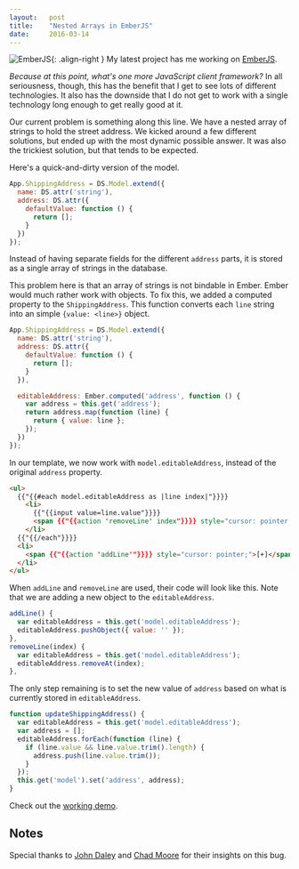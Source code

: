 ```yaml
---
layout:   post
title:    "Nested Arrays in EmberJS"
date:     2016-03-14
---
```


![EmberJS](http://www.gravatar.com/avatar/0cf15665a9146ba852bf042b0652780a?s=200){: .align-right } My latest project has me working on [EmberJS](http://emberjs.com/).

*Because at this point, what's one more JavaScript client framework?* In all seriousness, though, this has the benefit that I get to see lots of different technologies. It also has the downside that I do not get to work with a single technology long enough to get really good at it.

Our current problem is something along this line. We have a nested array of strings to hold the street address. We kicked around a few different solutions, but ended up with the most dynamic possible answer. It was also the trickiest solution, but that tends to be expected.

Here's a quick-and-dirty version of the model.

```js
App.ShippingAddress = DS.Model.extend({
  name: DS.attr('string'),
  address: DS.attr({
    defaultValue: function () {
      return [];
    }
  })
});
```

Instead of having separate fields for the different `address` parts, it is stored as a single array of strings in the database.

This problem here is that an array of strings is not bindable in Ember. Ember would much rather work with objects. To fix this, we added a computed property to the `ShippingAddress`. This function converts each `line` string into an simple `{value: <line>}` object.

```js
App.ShippingAddress = DS.Model.extend({
  name: DS.attr('string'),
  address: DS.attr({
    defaultValue: function () {
      return [];
    }
  }),

  editableAddress: Ember.computed('address', function () {
    var address = this.get('address');
    return address.map(function (line) {
      return { value: line };
    });
  })
});
```

In our template, we now work with `model.editableAddress`, instead of the original `address` property.

```html
<ul>
  {{"{{#each model.editableAddress as |line index|"}}}}
    <li>
      {{"{{input value=line.value"}}}}
      <span {{"{{action 'removeLine' index"}}}} style="cursor: pointer;">[-]</span>
    </li>
  {{"{{/each"}}}}
  <li>
    <span {{"{{action 'addLine'"}}}} style="cursor: pointer;">[+]</span>
  </li>
</ul>
```

When `addLine` and `removeLine` are used, their code will look like this. Note that we are adding a new object to the `editableAddress`.

```js
addLine() {
  var editableAddress = this.get('model.editableAddress');
  editableAddress.pushObject({ value: '' });
},
removeLine(index) {
  var editableAddress = this.get('model.editableAddress');
  editableAddress.removeAt(index);
},
```

The only step remaining is to set the new value of `address` based on what is currently stored in `editableAddress`.

```js
function updateShippingAddress() {
  var editableAddress = this.get('model.editableAddress');
  var address = [];
  editableAddress.forEach(function (line) {
    if (line.value && line.value.trim().length) {
      address.push(line.value.trim());
    }
  });
  this.get('model').set('address', address);
}
```

Check out the [working demo](https://embed.plnkr.co/HrSBPgzqq0ncOf0J9BLt/).

## Notes

Special thanks to [John Daley](http://johndaley.me/) and [Chad Moore](http://chadamoore.com/) for their insights on this bug.
